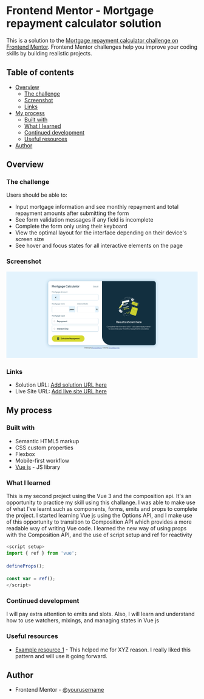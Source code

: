 # Frontend Mentor - Mortgage repayment calculator solution

This is a solution to the [Mortgage repayment calculator challenge on Frontend Mentor](https://www.frontendmentor.io/challenges/mortgage-repayment-calculator-Galx1LXK73). Frontend Mentor challenges help you improve your coding skills by building realistic projects. 

## Table of contents

- [Overview](#overview)
  - [The challenge](#the-challenge)
  - [Screenshot](#screenshot)
  - [Links](#links)
- [My process](#my-process)
  - [Built with](#built-with)
  - [What I learned](#what-i-learned)
  - [Continued development](#continued-development)
  - [Useful resources](#useful-resources)
- [Author](#author)

## Overview

### The challenge

Users should be able to:

- Input mortgage information and see monthly repayment and total repayment amounts after submitting the form
- See form validation messages if any field is incomplete
- Complete the form only using their keyboard
- View the optimal layout for the interface depending on their device's screen size
- See hover and focus states for all interactive elements on the page

### Screenshot

![](./src/assets/images/screenshot.png)

### Links

- Solution URL: [Add solution URL here](https://your-solution-url.com)
- Live Site URL: [Add live site URL here](https://your-live-site-url.com)

## My process

### Built with

- Semantic HTML5 markup
- CSS custom properties
- Flexbox
- Mobile-first workflow
- [Vue js](https://reactjs.org/) - JS library

### What I learned

This is my second project using the Vue 3 and the composition api. It's an opportunity to practice my skill using this challange. I was able to make use of what I've learnt such as components, forms, emits and props to complete the project. I started learning Vue js using the Options API, and I make use of this opportunity to transition to Composition API which provides a more readable way of writing Vue code. I learned the new way of using props with the Composition API, and the use of script setup and ref for reactivity
```js
<script setup>
import { ref } from 'vue';

defineProps();

const var = ref();
</script>
```

### Continued development

I will pay extra attention to emits and slots. Also, I will learn and understand how to use watchers, mixings, and managing states in Vue js

### Useful resources

- [Example resource 1](https://www.example.com) - This helped me for XYZ reason. I really liked this pattern and will use it going forward.

## Author

- Frontend Mentor - [@yourusername](https://www.frontendmentor.io/profile/yourusername)
